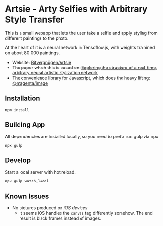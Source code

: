 # Artsie - Arty Selfies with Arbitrary Style Transfer

This is a small webapp that lets the user take a selfie and apply 
styling from different paintings to the photo.

At the heart of it is a neural network in Tensoflow.js, with weights trainined 
on about 80 000 paintings.

- Website: [Bitvergnügen/Artsie](https://bitvergnügen.de/artsie)
- The paper which this is based on: [Exploring the structure of a real-time, arbitrary neural artistic stylization network](https://arxiv.org/abs/1705.06830)
- The convenience library for Javascript, which does the heavy lifting: [@magenta/image](https://tensorflow.github.io/magenta-js/image/)


## Installation

	npm install

## Building App

All dependencies are installed locally, so you need to prefix run gulp via npx

	npx gulp
	
## Develop

Start a local server with hot reload.

	npx gulp watch_local

## Known Issues

- No pictures produced on *iOS devices*
    - It seems iOS handles the `canvas` tag differently somehow. The end result is black frames instead of images.
    
 

